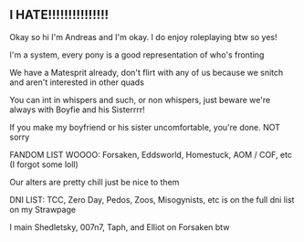 ## I HATE!!!!!!!!!!!!!!!
Okay so hi I'm Andreas and I'm okay. I do enjoy roleplaying btw so yes!


I'm a system, every pony is a good representation of who's fronting


We have a Matesprit already, don't flirt with any of us because we snitch and aren't interested in other quads


You can int in whispers and such, or non whispers, just beware we're always with Boyfie and his Sisterrrr!


If you make my boyfriend or his sister uncomfortable, you're done. NOT sorry


FANDOM LIST WOOOO: Forsaken, Eddsworld, Homestuck, AOM / COF, etc (I forgot some loll)

Our alters are pretty chill just be nice to them

DNI LIST: TCC, Zero Day, Pedos, Zoos, Misogynists, etc is on the full dni list on my Strawpage

I main Shedletsky, 007n7, Taph, and Elliot on Forsaken btw
